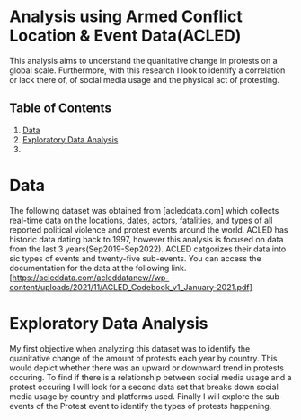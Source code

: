 # Analysis using Armed Conflict Location & Event Data(ACLED)

This analysis aims to understand the quanitative change in protests on a global scale. Furthermore, with this research I look to identify a correlation or lack there of, of social media usage and the physical act of protesting.

## Table of Contents 
1. [Data](#data)
2. [Exploratory Data Analysis](#exploratory-data-analysis)
3. 

# Data

The following dataset was obtained from [acleddata.com] which collects real-time data on the locations, dates, actors, fatalities, and types of all reported political violence and protest events around the world. ACLED has historic data dating back to 1997, however this analysis is focused on data from the last 3 years(Sep2019-Sep2022). ACLED catgorizes their data into sic types of events and twenty-five sub-events. You can access the documentation for the data at the following link. [https://acleddata.com/acleddatanew//wp-content/uploads/2021/11/ACLED_Codebook_v1_January-2021.pdf]

# Exploratory Data Analysis

My first objective when analyzing this dataset was to identify the quanitative change of the amount of protests each year by country. This would depict whether there was an upward or downward trend in protests occuring. To find if there is a relationship between social media usage and a protest occuring I will look for a second data set that breaks down social media usage by country and platforms used. Finally I will explore the sub-events of the Protest event to identify the types of protests happening. 

